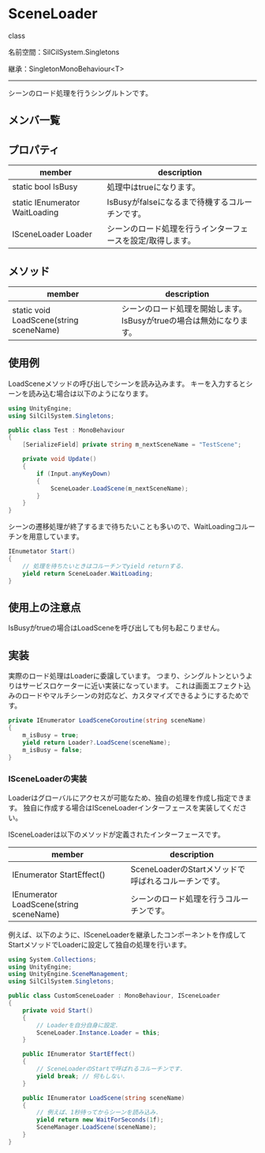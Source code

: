 # SceneLoader

class

名前空間：SilCilSystem.Singletons

継承：SingletonMonoBehaviour\<T>

---

シーンのロード処理を行うシングルトンです。

## メンバ一覧

## プロパティ

|member|description|
|-|-|
|static bool IsBusy|処理中はtrueになります。|
|static IEnumerator WaitLoading|IsBusyがfalseになるまで待機するコルーチンです。|
|ISceneLoader Loader|シーンのロード処理を行うインターフェースを設定/取得します。|

## メソッド

|member|description|
|-|-|
|static void LoadScene(string sceneName)|シーンのロード処理を開始します。IsBusyがtrueの場合は無効になります。|

## 使用例

LoadSceneメソッドの呼び出しでシーンを読み込みます。
キーを入力するとシーンを読み込む場合は以下のようになります。

```cs
using UnityEngine;
using SilCilSystem.Singletons;

public class Test : MonoBehaviour
{
    [SerializeField] private string m_nextSceneName = "TestScene";

    private void Update()
    {
        if (Input.anyKeyDown)
        {
            SceneLoader.LoadScene(m_nextSceneName);
        }
    }
}
```

シーンの遷移処理が終了するまで待ちたいことも多いので、WaitLoadingコルーチンを用意しています。

```cs
IEnumetator Start()
{
    // 処理を待ちたいときはコルーチンでyield returnする.
    yield return SceneLoader.WaitLoading;
}
```

## 使用上の注意点

IsBusyがtrueの場合はLoadSceneを呼び出しても何も起こりません。

## 実装

実際のロード処理はLoaderに委譲しています。
つまり、シングルトンというよりはサービスロケーターに近い実装になっています。
これは画面エフェクト込みのロードやマルチシーンの対応など、カスタマイズできるようにするためです。

```cs
private IEnumerator LoadSceneCoroutine(string sceneName)
{
    m_isBusy = true;
    yield return Loader?.LoadScene(sceneName);
    m_isBusy = false;
}
```

### ISceneLoaderの実装

Loaderはグローバルにアクセスが可能なため、独自の処理を作成し指定できます。
独自に作成する場合はISceneLoaderインターフェースを実装してください。

ISceneLoaderは以下のメソッドが定義されたインターフェースです。

|member|description|
|-|-|
|IEnumerator StartEffect()|SceneLoaderのStartメソッドで呼ばれるコルーチンです。|
|IEnumerator LoadScene(string sceneName)|シーンのロード処理を行うコルーチンです。|

例えば、以下のように、ISceneLoaderを継承したコンポーネントを作成してStartメソッドでLoaderに設定して独自の処理を行います。

```cs
using System.Collections;
using UnityEngine;
using UnityEngine.SceneManagement;
using SilCilSystem.Singletons;

public class CustomSceneLoader : MonoBehaviour, ISceneLoader
{
    private void Start()
    {
        // Loaderを自分自身に設定.
        SceneLoader.Instance.Loader = this;
    }

    public IEnumerator StartEffect()
    {
        // SceneLoaderのStartで呼ばれるコルーチンです.
        yield break; // 何もしない.
    }

    public IEnumerator LoadScene(string sceneName)
    {
        // 例えば、1秒待ってからシーンを読み込み.
        yield return new WaitForSeconds(1f);
        SceneManager.LoadScene(sceneName);
    }
}
```
